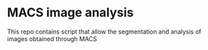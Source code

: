 # MACS image analysis

This repo contains script that allow the segmentation and analysis of images obtained through MACS
